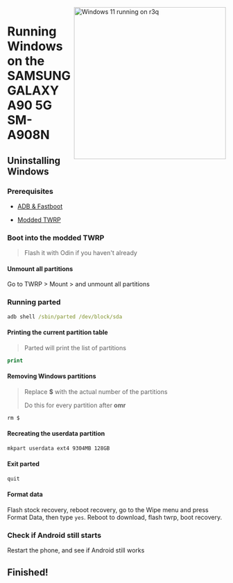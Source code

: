 <img align="right" src="https://github.com/galaxysollector/woa-r3q/blob/main/r3q.png" width="350" alt="Windows 11 running on r3q">

# Running Windows on the SAMSUNG GALAXY A90 5G SM-A908N

## Uninstalling Windows

### Prerequisites
- [ADB & Fastboot](https://developer.android.com/studio/releases/platform-tools)

- [Modded TWRP](https://github.com/galaxysollector/woa-r3q/releases/tag/Recovery)

### Boot into the modded TWRP
> Flash it with Odin if you haven't already

#### Unmount all partitions
Go to TWRP > Mount > and unmount all partitions

### Running parted
```cmd
adb shell /sbin/parted /dev/block/sda
```

#### Printing the current partition table
> Parted will print the list of partitions
```cmd
print
```

#### Removing Windows partitions
> Replace **$** with the actual number of the partitions
>
> Do this for every partition after **omr**
```cmd
rm $
```

#### Recreating the userdata partition
```cmd
mkpart userdata ext4 9304MB 128GB
```

#### Exit parted
```cmd
quit
```

#### Format data
Flash stock recovery, reboot recovery, go to the Wipe menu and press Format Data,
then type `yes`.
Reboot to download, flash twrp, boot recovery.

### Check if Android still starts
Restart the phone, and see if Android still works

## Finished!

















































